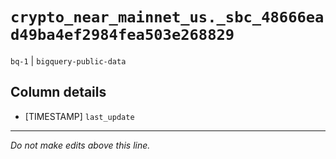 # `crypto_near_mainnet_us._sbc_48666ead49ba4ef2984fea503e268829`
`bq-1` | `bigquery-public-data`

## Column details
* [TIMESTAMP] `last_update`

-------------------------------------------------------------------------------
*Do not make edits above this line.*
